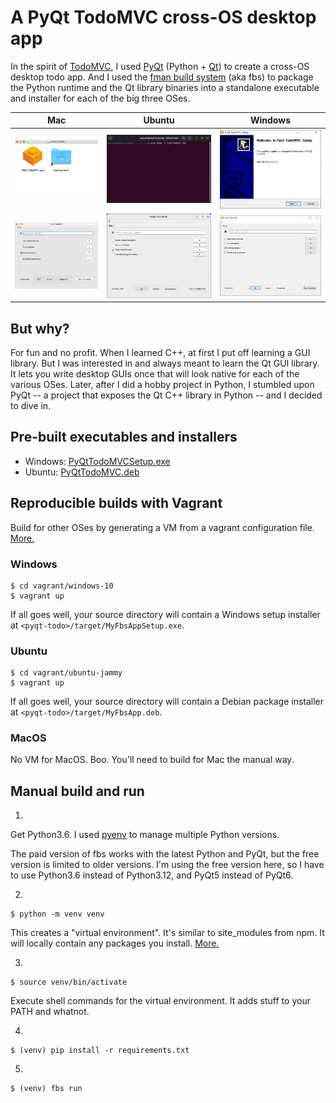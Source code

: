 # A PyQt TodoMVC cross-OS desktop app

In the spirit of [TodoMVC](https://todomvc.com/), I used [PyQt](https://riverbankcomputing.com/software/pyqt/intro) (Python + [Qt](https://doc.qt.io/qt-6/qt-intro.html)) to create a cross-OS desktop todo app. And I used the [fman build system](https://build-system.fman.io/) (aka fbs) to package the Python runtime and the Qt library binaries into a standalone executable and installer for each of the big three OSes.

| Mac  | Ubuntu | Windows |
| :--: | :----: | :-----: |
| ![Mac installer](https://raw.githubusercontent.com/Jeff-Mott-OR/pyqt-todomvc/refs/heads/assets/PyQtTodoMVCDmg.png) | ![Ubuntu installer](https://raw.githubusercontent.com/Jeff-Mott-OR/pyqt-todomvc/refs/heads/assets/PyQtTodoMVCDeb.png) | ![Windows installer](https://raw.githubusercontent.com/Jeff-Mott-OR/pyqt-todomvc/refs/heads/assets/PyQtTodoMVCSetup.png) |
| ![Mac app](https://raw.githubusercontent.com/Jeff-Mott-OR/pyqt-todomvc/refs/heads/assets/PyQtTodoMVCMac.png) | ![Ubuntu app](https://raw.githubusercontent.com/Jeff-Mott-OR/pyqt-todomvc/refs/heads/assets/PyQtTodoMVCUbuntu.png) | ![Windows app](https://raw.githubusercontent.com/Jeff-Mott-OR/pyqt-todomvc/refs/heads/assets/PyQtTodoMVCWindows.png) |

## But why?

For fun and no profit. When I learned C++, at first I put off learning a GUI library. But I was interested in and always meant to learn the Qt GUI library. It lets you write desktop GUIs once that will look native for each of the various OSes. Later, after I did a hobby project in Python, I stumbled upon PyQt -- a project that exposes the Qt C++ library in Python -- and I decided to dive in.

## Pre-built executables and installers

* Windows: [PyQtTodoMVCSetup.exe](https://github.com/Jeff-Mott-OR/pyqt-todomvc/releases/download/1.0.0/PyQtTodoMVCSetup.exe)
* Ubuntu: [PyQtTodoMVC.deb](https://github.com/Jeff-Mott-OR/pyqt-todomvc/releases/download/1.0.0/PyQtTodoMVC.deb)

## Reproducible builds with Vagrant

Build for other OSes by generating a VM from a vagrant configuration file. [More.](https://developer.hashicorp.com/vagrant/intro)

### Windows

    $ cd vagrant/windows-10
    $ vagrant up

If all goes well, your source directory will contain a Windows setup installer at `<pyqt-todo>/target/MyFbsAppSetup.exe`.

### Ubuntu

    $ cd vagrant/ubuntu-jammy
    $ vagrant up

If all goes well, your source directory will contain a Debian package installer at `<pyqt-todo>/target/MyFbsApp.deb`.

### MacOS

No VM for MacOS. Boo. You'll need to build for Mac the manual way.

## Manual build and run

1.

Get Python3.6. I used [pyenv](https://github.com/pyenv/pyenv) to manage multiple Python versions.

The paid version of fbs works with the latest Python and PyQt, but the free version is limited to older versions. I'm using the free version here, so I have to use Python3.6 instead of Python3.12, and PyQt5 instead of PyQt6.

2.

    $ python -m venv venv

This creates a "virtual environment". It's similar to site_modules from npm. It will locally contain any packages you install. [More.](https://docs.python.org/3/library/venv.html)

3.

    $ source venv/bin/activate

Execute shell commands for the virtual environment. It adds stuff to your PATH and whatnot.

4.

    $ (venv) pip install -r requirements.txt

5.

    $ (venv) fbs run

